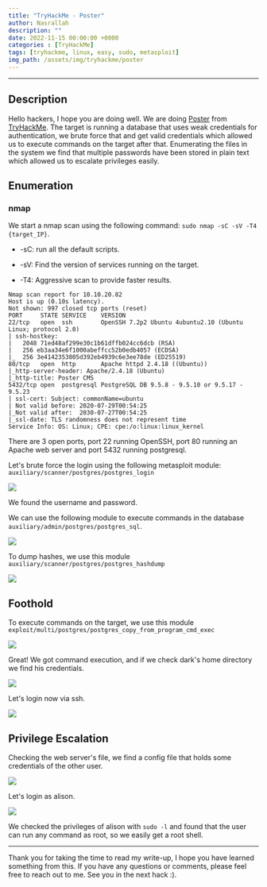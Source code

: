 ```yaml
---
title: "TryHackMe - Poster"
author: Nasrallah
description: ""
date: 2022-11-15 00:00:00 +0000
categories : [TryHackMe]
tags: [tryhackme, linux, easy, sudo, metasploit]
img_path: /assets/img/tryhackme/poster
---
```


<div align="center"> <script src="https://tryhackme.com/badge/367641"></script> </div>

---


## **Description**

Hello hackers, I hope you are doing well. We are doing [Poster](https://tryhackme.com/room/poster) from [TryHackMe](https://tryhackme.com). The target is running a database that uses weak credentials for authentication, we brute force that and get valid credentials which allowed us to execute commands on the target after that. Enumerating the files in the system we find that multiple passwords have been stored in plain text which allowed us to escalate privileges easily.

## **Enumeration**

### nmap

We start a nmap scan using the following command: `sudo nmap -sC -sV -T4 {target_IP}`.

- -sC: run all the default scripts.

- -sV: Find the version of services running on the target.

- -T4: Aggressive scan to provide faster results.

```terminal
Nmap scan report for 10.10.20.82
Host is up (0.10s latency).
Not shown: 997 closed tcp ports (reset)
PORT     STATE SERVICE    VERSION
22/tcp   open  ssh        OpenSSH 7.2p2 Ubuntu 4ubuntu2.10 (Ubuntu Linux; protocol 2.0)
| ssh-hostkey: 
|   2048 71ed48af299e30c1b61dffb024cc6dcb (RSA)
|   256 eb3aa34e6f1000abeffcc52b0edb4057 (ECDSA)
|_  256 3e4142353805d392eb4939c6e3ee78de (ED25519)
80/tcp   open  http       Apache httpd 2.4.18 ((Ubuntu))
|_http-server-header: Apache/2.4.18 (Ubuntu)
|_http-title: Poster CMS
5432/tcp open  postgresql PostgreSQL DB 9.5.8 - 9.5.10 or 9.5.17 - 9.5.23
| ssl-cert: Subject: commonName=ubuntu
| Not valid before: 2020-07-29T00:54:25
|_Not valid after:  2030-07-27T00:54:25
|_ssl-date: TLS randomness does not represent time
Service Info: OS: Linux; CPE: cpe:/o:linux:linux_kernel
```

There are 3 open ports, port 22 running OpenSSH, port 80 running an Apache web server and port 5432 running postgresql.

Let's brute force the login using the following metasploit module: `auxiliary/scanner/postgres/postgres_login`

![](1.png)

We found the username and password.

We can use the following module to execute commands in the database `auxiliary/admin/postgres/postgres_sql`.

![](2.png)

To dump hashes, we use this module `auxiliary/scanner/postgres/postgres_hashdump`

![](3.png)

## **Foothold**

To execute commands on the target, we use this module `exploit/multi/postgres/postgres_copy_from_program_cmd_exec`

![](4.png)

Great! We got command execution, and if we check dark's home directory we find his credentials.

![](5.png)

Let's login now via ssh.

![](6.png)

## **Privilege Escalation**

Checking the web server's file, we find a config file that holds some credentials of the other user.

![](7.png)

Let's login as alison.

![](8.png)

We checked the privileges of alison with `sudo -l` and found that the user can run any command as root, so we easily get a root shell.

---

Thank you for taking the time to read my write-up, I hope you have learned something from this. If you have any questions or comments, please feel free to reach out to me. See you in the next hack :).
